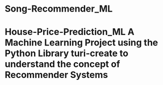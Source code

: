 # Song-Recommender_ML
# House-Price-Prediction_ML A Machine Learning Project using the Python Library turi-create to understand the concept of Recommender Systems
